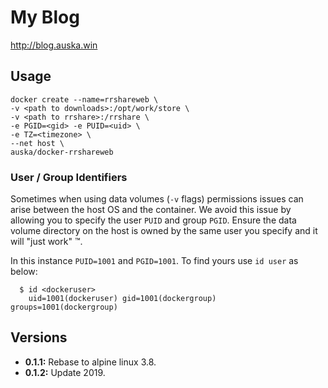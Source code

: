 # My Blog

http://blog.auska.win

## Usage

```
docker create --name=rrshareweb \
-v <path to downloads>:/opt/work/store \
-v <path to rrshare>:/rrshare \
-e PGID=<gid> -e PUID=<uid> \
-e TZ=<timezone> \
--net host \
auska/docker-rrshareweb
```

### User / Group Identifiers

Sometimes when using data volumes (`-v` flags) permissions issues can arise between the host OS and the container. We avoid this issue by allowing you to specify the user `PUID` and group `PGID`. Ensure the data volume directory on the host is owned by the same user you specify and it will "just work" ™.

In this instance `PUID=1001` and `PGID=1001`. To find yours use `id user` as below:

```
  $ id <dockeruser>
    uid=1001(dockeruser) gid=1001(dockergroup) groups=1001(dockergroup)
```

## Versions

+ **0.1.1:** Rebase to alpine linux 3.8.
+ **0.1.2:** Update 2019.